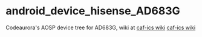 android_device_hisense_AD683G
======================================

Codeaurora's AOSP device tree for AD683G, wiki at [caf-ics wiki] [caf-ics wiki]

[caf-ics wiki]:https://github.com/alexforsale/android_device_hisense_AD683G/tree/caf/ics_strawberry_rb5.3